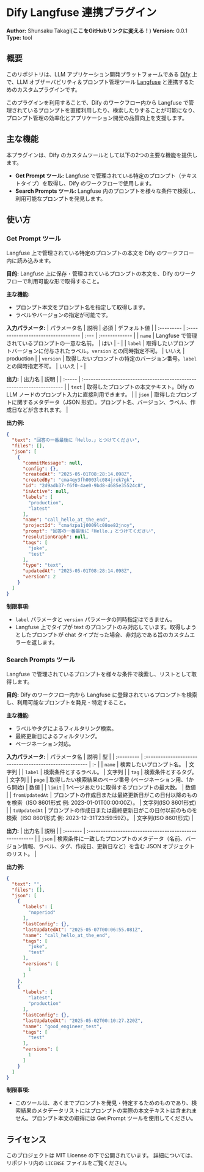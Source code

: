 # Dify Langfuse 連携プラグイン

**Author:** Shunsaku Takagi(**ここをGitHubリンクに変える！**)
**Version:** 0.0.1
**Type:** tool

## 概要

このリポジトリは、LLM アプリケーション開発プラットフォームである [Dify](https://dify.ai/) 上で、LLM オブザーバビリティ＆プロンプト管理ツール [Langfuse](https://langfuse.com/) と連携するためのカスタムプラグインです。

このプラグインを利用することで、Dify のワークフロー内から Langfuse で管理されているプロンプトを直接利用したり、検索したりすることが可能になり、プロンプト管理の効率化とアプリケーション開発の品質向上を支援します。

## 主な機能

本プラグインは、Dify のカスタムツールとして以下の2つの主要な機能を提供します。

* **Get Prompt ツール:** Langfuse で管理されている特定のプロンプト（テキストタイプ）を取得し、Dify のワークフローで使用します。
* **Search Prompts ツール:** Langfuse 内のプロンプトを様々な条件で検索し、利用可能なプロンプトを発見します。

## 使い方

### Get Prompt ツール

Langfuse 上で管理されている特定のプロンプトの本文を Dify のワークフロー内に読み込みます。

**目的:**
Langfuse 上に保存・管理されているプロンプトの本文を、Dify のワークフローで利用可能な形で取得すること。

**主な機能:**
* プロンプト本文をプロンプト名を指定して取得します。
* ラベルやバージョンの指定が可能です。

**入力パラメータ:**
| パラメータ名 | 説明                                 | 必須 | デフォルト値     |
| :--------- | :---------------------------------- | :--- | :------------- |
| `name`       | Langfuse で管理されているプロンプトの一意な名前。                       | はい | -             |
| `label`      | 取得したいプロンプトバージョンに付与されたラベル。`version` との同時指定不可。 | いいえ | production     |
| `version`    | 取得したいプロンプトの特定のバージョン番号。`label` との同時指定不可。     | いいえ | - |

**出力:**
| 出力名 | 説明                                                                   |
| :----- | :--------------------------------------------------------------------- |
| `text` | 取得したプロンプトの本文テキスト。Dify の LLM ノードのプロンプト入力に直接利用できます。 |
| `json` | 取得したプロンプトに関するメタデータ（JSON 形式）。プロンプト名、バージョン、ラベル、作成日などが含まれます。 |

**出力例:**
```json
{
  "text": "回答の一番最後に「Hello.」とつけてください",
  "files": [],
  "json": [
    {
      "commitMessage": null,
      "config": {},
      "createdAt": "2025-05-01T08:28:14.098Z",
      "createdBy": "cma4qy3fh0003lc084jrek7gk",
      "id": "2d9adb37-f6f0-4ae0-9bd8-4685e35524c8",
      "isActive": null,
      "labels": [
        "production",
        "latest"
      ],
      "name": "call_hello_at_the_end",
      "projectId": "cma4zpa1j0009lc08oe82jnoy",
      "prompt": "回答の一番最後に「Hello.」とつけてください",
      "resolutionGraph": null,
      "tags": [
        "joke",
        "test"
      ],
      "type": "text",
      "updatedAt": "2025-05-01T08:28:14.098Z",
      "version": 2
    }
  ]
}
```

**制限事項:**
* `label` パラメータと `version` パラメータの同時指定はできません。
* Langfuse 上でタイプが text のプロンプトのみ対応しています。取得しようとしたプロンプトが chat タイプだった場合、非対応である旨のカスタムエラーを返します。

### Search Prompts ツール

Langfuse で管理されているプロンプトを様々な条件で検索し、リストとして取得します。

**目的:**
Dify のワークフロー内から Langfuse に登録されているプロンプトを検索し、利用可能なプロンプトを発見・特定すること。

**主な機能:**
* ラベルやタグによるフィルタリング検索。
* 最終更新日によるフィルタリング。
* ページネーション対応。

**入力パラメータ:**
| パラメータ名 | 説明                                                     | 型 |
| :--------- | :------------------------------------------------------ | :- |
| `name`      | 検索したいプロンプト名。 | 文字列 |
| `label`     | 検索条件とするラベル。 | 文字列 |
| `tag`       | 検索条件とするタグ。                             | 文字列 |
| `page`       | 取得したい検索結果のページ番号 (ページネーション用、1から開始)         | 数値 |
| `limit`      | 1ページあたりに取得するプロンプトの最大数。     | 数値 |
| `fromUpdatedAt` | プロンプトの作成日または最終更新日がこの日付以降のものを検索（ISO 8601形式 例: 2023-01-01T00:00:00Z）。 | 文字列(ISO 8601形式) |
| `toUpdatedAt` | プロンプトの作成日または最終更新日がこの日付以前のものを検索（ISO 8601形式 例: 2023-12-31T23:59:59Z）。 | 文字列(ISO 8601形式) |

**出力:**
| 出力名    | 説明                                                      |
| :------- | :------------------------------------------------------- |
| `json` | 検索条件に一致したプロンプトのメタデータ（名前、バージョン情報、ラベル、タグ、作成日、更新日など）を含む JSON オブジェクトのリスト。 |

**出力例:**
```json
{
  "text": "",
  "files": [],
  "json": [
    {
      "labels": [
        "noperiod"
      ],
      "lastConfig": {},
      "lastUpdatedAt": "2025-05-07T00:06:55.081Z",
      "name": "call_hello_at_the_end",
      "tags": [
        "joke",
        "test"
      ],
      "versions": [
        1
      ]
    },
    {
      "labels": [
        "latest",
        "production"
      ],
      "lastConfig": {},
      "lastUpdatedAt": "2025-05-02T00:10:27.220Z",
      "name": "good_engineer_test",
      "tags": [
        "test"
      ],
      "versions": [
        1
      ]
    }
  ]
}
```

**制限事項:**
* このツールは、あくまでプロンプトを発見・特定するためのものであり、検索結果のメタデータリストにはプロンプトの実際の本文テキストは含まれません。プロンプト本文の取得には Get Prompt ツールを使用してください。

## ライセンス

このプロジェクトは MIT License の下で公開されています。
詳細については、リポジトリ内の `LICENSE` ファイルをご覧ください。

